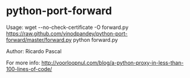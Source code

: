 python-port-forward
===================

Usage: 
wget --no-check-certificate -O forward.py https://raw.github.com/vinodpandey/python-port-forward/master/forward.py
python forward.py 


Author: Ricardo Pascal 

For more info:
http://voorloopnul.com/blog/a-python-proxy-in-less-than-100-lines-of-code/
